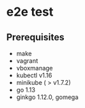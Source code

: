 # e2e test

## Prerequisites

- make
- vagrant
- vboxmanage 
- kubectl v1.16
- minikube ( > v1.7.2)
- go 1.13
- ginkgo 1.12.0, gomega
